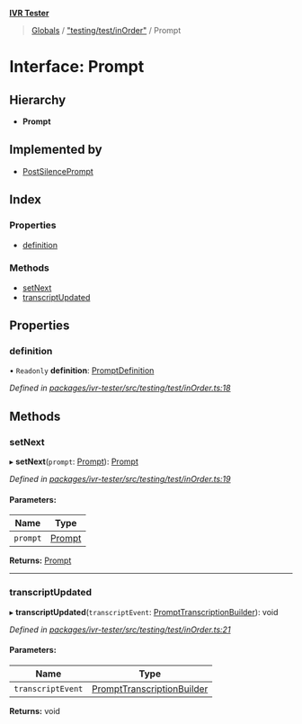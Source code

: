 **[IVR Tester](../README.md)**

> [Globals](../README.md) / ["testing/test/inOrder"](../modules/_testing_test_inorder_.md) / Prompt

# Interface: Prompt

## Hierarchy

* **Prompt**

## Implemented by

* [PostSilencePrompt](../classes/_testing_test_postsilenceprompt_.postsilenceprompt.md)

## Index

### Properties

* [definition](_testing_test_inorder_.prompt.md#definition)

### Methods

* [setNext](_testing_test_inorder_.prompt.md#setnext)
* [transcriptUpdated](_testing_test_inorder_.prompt.md#transcriptupdated)

## Properties

### definition

• `Readonly` **definition**: [PromptDefinition](_testing_test_conditions_promptdefinition_.promptdefinition.md)

*Defined in [packages/ivr-tester/src/testing/test/inOrder.ts:18](https://github.com/SketchingDev/ivr-tester/blob/8e8019a/packages/ivr-tester/src/testing/test/inOrder.ts#L18)*

## Methods

### setNext

▸ **setNext**(`prompt`: [Prompt](_testing_test_inorder_.prompt.md)): [Prompt](_testing_test_inorder_.prompt.md)

*Defined in [packages/ivr-tester/src/testing/test/inOrder.ts:19](https://github.com/SketchingDev/ivr-tester/blob/8e8019a/packages/ivr-tester/src/testing/test/inOrder.ts#L19)*

#### Parameters:

Name | Type |
------ | ------ |
`prompt` | [Prompt](_testing_test_inorder_.prompt.md) |

**Returns:** [Prompt](_testing_test_inorder_.prompt.md)

___

### transcriptUpdated

▸ **transcriptUpdated**(`transcriptEvent`: [PromptTranscriptionBuilder](../classes/_call_transcription_prompttranscriptionbuilder_.prompttranscriptionbuilder.md)): void

*Defined in [packages/ivr-tester/src/testing/test/inOrder.ts:21](https://github.com/SketchingDev/ivr-tester/blob/8e8019a/packages/ivr-tester/src/testing/test/inOrder.ts#L21)*

#### Parameters:

Name | Type |
------ | ------ |
`transcriptEvent` | [PromptTranscriptionBuilder](../classes/_call_transcription_prompttranscriptionbuilder_.prompttranscriptionbuilder.md) |

**Returns:** void
